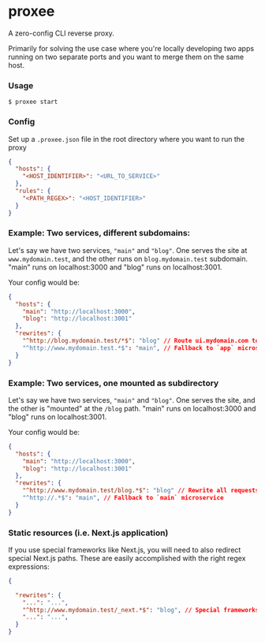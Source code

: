 # proxee

A zero-config CLI reverse proxy.

Primarily for solving the use case where you're locally developing two apps running on two separate ports and you want to merge them on the same host.

### Usage

    $ proxee start

### Config

Set up a `.proxee.json` file in the root directory where you want to run the proxy

```json
{
  "hosts": {
    "<HOST_IDENTIFIER>": "<URL_TO_SERVICE>"
  },
  "rules": {
    "<PATH_REGEX>": "<HOST_IDENTIFIER>"
  }
}
```

### Example: Two services, different subdomains:

Let's say we have two services, `"main"` and `"blog"`. One serves the site at `www.mydomain.test`, and the other runs on `blog.mydomain.test` subdomain. "main" runs on localhost:3000 and "blog" runs on localhost:3001.

Your config would be:

```json
{
  "hosts": {
    "main": "http://localhost:3000",
    "blog": "http://localhost:3001"
  },
  "rewrites": {
    "^http://blog.mydomain.test/*$": "blog" // Route ui.mydomain.com to locally-running `ui` microservice
    "^http://www.mydomain.test.*$": "main", // Fallback to `app` microservice
  }
}
```

### Example: Two services, one mounted as subdirectory

Let's say we have two services, `"main"` and `"blog"`. One serves the site, and the other is "mounted" at the `/blog` path. "main" runs on localhost:3000 and "blog" runs on localhost:3001.

Your config would be:

```json
{
  "hosts": {
    "main": "http://localhost:3000",
    "blog": "http://localhost:3001"
  },
  "rewrites": {
    "^http://www.mydomain.test/blog.*$": "blog" // Rewrite all requests to the /blog directory to "blog" service
    "^http://.*$": "main", // Fallback to `main` microservice
  }
}
```

### Static resources (i.e. Next.js application)

If you use special frameworks like Next.js, you will need to also redirect special Next.js paths. These are easily accomplished with the right regex expressions:

```json
{

  "rewrites": {
    "...": "...",
    "^http://www.mydomain.test/_next.*$": "blog", // Special frameworks like Next.js also have reserved paths for fetching static data. You may want to require this if you need to route asset requests to your SPA.
    "...": "...",
  }
}

